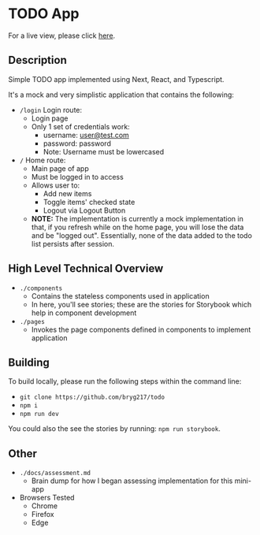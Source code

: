 # TODO App

For a live view, please click [here](https://elegant-perlman-fd3f82.netlify.app/).

## Description 

Simple TODO app implemented using Next, React, and Typescript.

It's a mock and very simplistic application that contains the following:

* `/login` Login route:
  * Login page
  * Only 1 set of credentials work:
    * username: user@test.com 
    * password: password
    * Note: Username must be lowercased
* `/` Home route:
  * Main page of app
  * Must be logged in to access
  * Allows user to:
    * Add new items
    * Toggle items' checked state
    * Logout via Logout Button
  * **NOTE:** The implementation is currently a mock implementation in that, if you refresh while on the home page, you will lose the data and be "logged out".  Essentially, none of the data added to the todo list persists after session.

## High Level Technical Overview

* `./components`
  * Contains the stateless components used in application
  * In here, you'll see stories; these are the stories for Storybook which help in component development
* `./pages`
  * Invokes the page components defined in components to implement application


## Building

To build locally, please run the following steps within the command line:

* `git clone https://github.com/bryg217/todo`
* `npm i`
* `npm run dev`

You could also the see the stories by running: `npm run storybook`.

## Other

* `./docs/assessment.md`
  * Brain dump for how I began assessing implementation for this mini-app
* Browsers Tested
  * Chrome
  * Firefox
  * Edge
